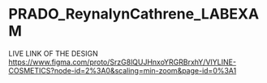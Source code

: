 # PRADO_ReynalynCathrene_LABEXAM 
LIVE LINK OF THE DESIGN https://www.figma.com/proto/SrzG8lQUJHnxoYRGRBrxhY/VIYLINE-COSMETICS?node-id=2%3A0&scaling=min-zoom&page-id=0%3A1

